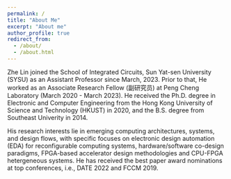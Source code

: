 ```yaml
---
permalink: /
title: "About Me"
excerpt: "About me"
author_profile: true
redirect_from: 
  - /about/
  - /about.html
---
```


Zhe Lin joined the School of Integrated Circuits, Sun Yat-sen University (SYSU) as an Assistant Professor since March, 2023. Prior to that, He worked as an Associate Research Fellow (副研究员) at Peng Cheng Laboratory (March 2020 - March 2023). He received the Ph.D. degree in Electronic and Computer Engineering from the Hong Kong University of Science and Technology (HKUST) in 2020, and the B.S. degree from Southeast Univerity in 2014. 

His research interests lie in emerging computing architectures, systems, and design flows, with specific focuses on electronic design automation (EDA) for reconfigurable computing systems, hardware/software co-design paradigms, FPGA-based accelerator design methodologies and CPU-FPGA hetergeneous systems. He has received the best paper award nominations at top conferences, i.e., DATE 2022 and FCCM 2019.
